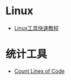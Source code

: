 
# Linux
- [Linux工具快速教程](https://github.com/me115/linuxtools_rst)

# 统计工具
- [Count Lines of Code](https://github.com/AlDanial/cloc)
